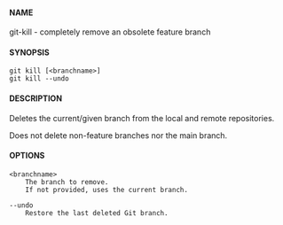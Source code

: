 #### NAME

git-kill - completely remove an obsolete feature branch


#### SYNOPSIS

```
git kill [<branchname>]
git kill --undo
```


#### DESCRIPTION

Deletes the current/given branch from the local and remote repositories.

Does not delete non-feature branches nor the main branch.


#### OPTIONS

```
<branchname>
    The branch to remove.
    If not provided, uses the current branch.

--undo
    Restore the last deleted Git branch.
```
